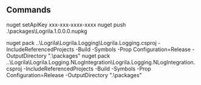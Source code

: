 Commands
------------
nuget setApiKey xxx-xxx-xxxx-xxxx
nuget push .\packages\Logrila.1.0.0.0.nupkg

nuget pack ..\Logrila\Logrila.Logging\Logrila.Logging.csproj -IncludeReferencedProjects -Build -Symbols -Prop Configuration=Release -OutputDirectory ".\packages"
nuget pack ..\Logrila\Logrila.Logging.NLogIntegration\Logrila.Logging.NLogIntegration.csproj -IncludeReferencedProjects -Build -Symbols -Prop Configuration=Release -OutputDirectory ".\packages"
